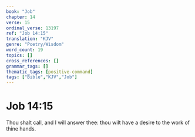 ```yaml
---
book: "Job"
chapter: 14
verse: 15
ordinal_verse: 13197
ref: "Job 14:15"
translation: "KJV"
genre: "Poetry/Wisdom"
word_count: 19
topics: []
cross_references: []
grammar_tags: []
thematic_tags: [positive-command]
tags: ["Bible","KJV","Job"]
---
```


# Job 14:15

Thou shalt call, and I will answer thee: thou wilt have a desire to the work of thine hands.

